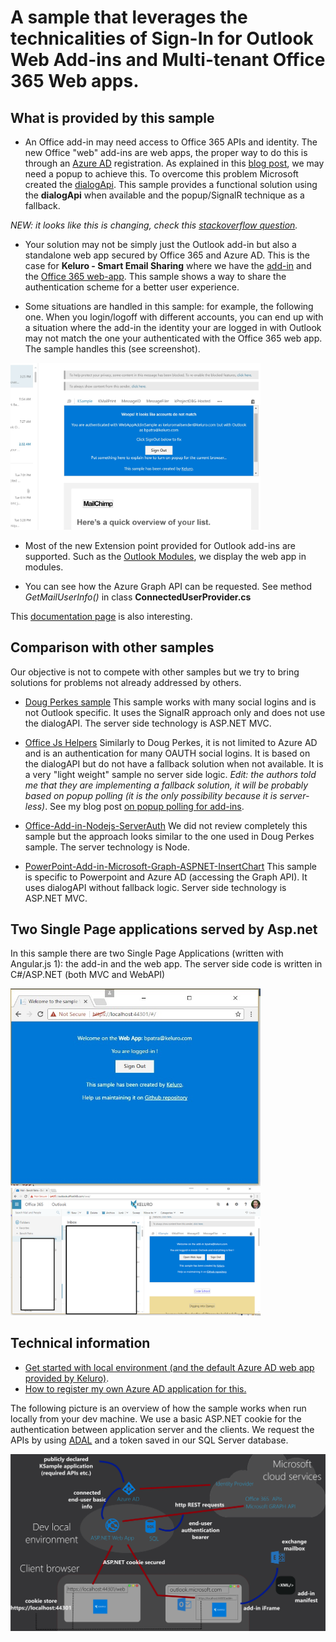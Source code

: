 # A sample that leverages the technicalities of Sign-In for Outlook Web Add-ins and Multi-tenant Office 365 Web apps.

## What is provided by this sample

- An Office add-in may need access to Office 365 APIs and identity. The new Office "web" add-ins are web apps, the proper way to do this is through an [Azure AD](https://azure.microsoft.com/en-us/documentation/articles/active-directory-whatis/) registration. As explained in this [blog post](https://blogs.msdn.microsoft.com/richard_dizeregas_blog/2015/08/10/connecting-to-office-365-from-an-office-add-in/), we may need a popup to achieve this. To overcome this problem Microsoft created the [dialogApi](https://channel9.msdn.com/Shows/Office-Dev-Show/Office-Dev-Show-Episode-26-Using-the-Dialog-API-in-Office-Add-ins). This sample provides a functional solution using the **dialogApi** when available and the popup/SignalR technique as a fallback.

*NEW: it looks like this is changing, check this [stackoverflow question](http://stackoverflow.com/questions/39897772/dialogapi-in-office-add-ins-available-for-all-hosts).*

- Your solution may not be simply just the Outlook add-in but also a standalone web app secured by Office 365 and Azure AD. This is the case for **Keluro - Smart Email Sharing** where we have the [add-in](https://store.office.com/en-us/app.aspx?assetid=WA104380149&ui=en-US&rs=en-US&ad=US&appredirect=false) and the [Office 365 web-app](https://store.office.com/en-us/app.aspx?assetid=SA000000070&ui=en-US&rs=en-US&ad=US&appredirect=false). This sample shows a way to share the authentication scheme for a better user experience.

- Some situations are handled in this sample: for example, the following one. When you login/logoff with different accounts, you can end up with a situation where the add-in the identity your are logged in with Outlook may not match the one your authenticated with the Office 365 web app. The sample handles this (see screenshot).

<img src="Docs/mailbox3.jpg" width="400">

- Most of the new Extension point provided for Outlook add-ins are supported. Such as the [Outlook Modules](http://dev.office.com/docs/add-ins/outlook/extension-module-outlook-add-ins), we display the web app in modules. 

- You can see how the Azure Graph API can be requested. See method *GetMailUserInfo()* in class **ConnectedUserProvider.cs**

This [documentation page](http://dev.office.com/docs/add-ins/develop/auth-external-add-ins) is also interesting.

## Comparison with other samples
Our objective is not to compete with other samples but we try to bring solutions for problems not already addressed by others.

- [Doug Perkes sample](https://github.com/dougperkes/Office-Add-in-AspNetMvc-ServerAuth) 
This sample works with many social logins and is not Outlook specific. It uses the SignalR approach only and does not use the dialogAPI. The server side technology is ASP.NET MVC.

- [Office Js Helpers](https://github.com/OfficeDev/office-js-helpers)
Similarly to Doug Perkes, it is not limited to Azure AD and is an authentication for many OAUTH social logins. It is based on the dialogAPI but do not have a fallback solution when not available. It is a very "light weight" sample no server side logic.
*Edit: the authors told me that they are implementing a fallback solution, it will be probably based on popup polling (it is the only possibility because it is server-less)*. See my blog post [on popup polling for add-ins](http://benoitpatra.com/2015/05/28/implementing-the-oauth-2-0-flow-in-app-for-office-sandboxed-environment/).

- [Office-Add-in-Nodejs-ServerAuth](https://github.com/OfficeDev/Office-Add-in-Nodejs-ServerAuth)
We did not review completely this sample but the approach looks similar to the one used in Doug Perkes sample. The server technology is Node.

- [PowerPoint-Add-in-Microsoft-Graph-ASPNET-InsertChart](https://github.com/OfficeDev/PowerPoint-Add-in-Microsoft-Graph-ASPNET-InsertChart)
This sample is specific to Powerpoint and Azure AD (accessing the Graph API). It uses dialogAPI without fallback logic. Server side technology is ASP.NET MVC.

## Two Single Page applications served by Asp.net

In this sample there are two Single Page Applications (written with Angular.js 1): the add-in and the web app. The server side code is written in C#/ASP.NET (both MVC and WebAPI)

<img src="Docs/web-app.jpg" width="400">
<img src="Docs/addin.png" width="400">


## Technical information

- [Get started with local environment (and the default Azure AD web app provided by Keluro)](Docs/GetStarted.md).
- [How to register my own Azure AD application for this.](Docs/MyOwnAzureAD.md)

The following picture is an overview of how the sample works when run locally from your dev machine. We use a basic ASP.NET cookie for the authentication between application server and the clients. We request the APIs by using [ADAL](https://azure.microsoft.com/en-us/documentation/articles/active-directory-authentication-libraries/) and a token saved in our SQL Server database.

![Addin](Docs/architecture.png)
